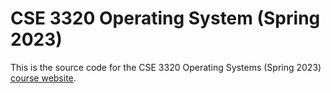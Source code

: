 # CSE 3320 Operating System (Spring 2023)

This is the source code for the CSE 3320 Operating Systems (Spring
2023) [course website](http://www.cse3320.org).
